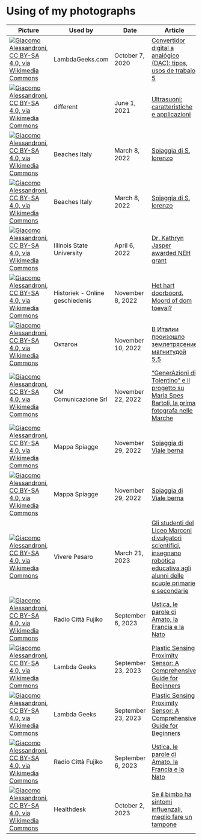 # Using of my photographs

| Picture | Used by | Date | Article |
| ------- | ------- | ---- | ------- |
| [![Giacomo Alessandroni, CC BY-SA 4.0, via Wikimedia Commons](https://upload.wikimedia.org/wikipedia/commons/thumb/8/8c/Convertitore_Digitale-Analogico_a_reti_pesate_a_4_bit.svg/128px-Convertitore_Digitale-Analogico_a_reti_pesate_a_4_bit.svg.png)](https://commons.wikimedia.org/wiki/File:Convertitore_Digitale-Analogico_a_reti_pesate_a_4_bit.svg) | LambdaGeeks.com | October 7, 2020 | [Convertidor digital a analógico (DAC): tipos, usos de trabajo 5](https://es.lambdageeks.com/digital-to-analog-converter-dac/) |
| [![Giacomo Alessandroni, CC BY-SA 4.0, via Wikimedia Commons](https://upload.wikimedia.org/wikipedia/commons/thumb/e/e3/Bat_bug_eco.svg/128px-Bat_bug_eco.svg.png)](https://commons.wikimedia.org/wiki/File:Bat_bug_eco.svg) | different | June 1, 2021 | [Ultrasuoni: caratteristiche e applicazioni](https://www.thedifferentgroup.com/2021/06/01/ultrasuoni/) |
| [![Giacomo Alessandroni, CC BY-SA 4.0, via Wikimedia Commons](https://upload.wikimedia.org/wikipedia/commons/thumb/8/87/Lago_di_Fiastra_-_Veduta_panoramica_01.jpg/128px-Lago_di_Fiastra_-_Veduta_panoramica_01.jpg)](https://commons.wikimedia.org/wiki/File:Lago_di_Fiastra_-_Veduta_panoramica_01.jpg) | Beaches Italy | March 8, 2022 | [Spiaggia di S. lorenzo](https://www.beachesitaly.com/a/marche/macerata/san-lorenzo/1623/) |
| [![Giacomo Alessandroni, CC BY-SA 4.0, via Wikimedia Commons](https://upload.wikimedia.org/wikipedia/commons/thumb/6/69/Lago_di_Fiastra_-_Veduta_panoramica_05.jpg/128px-Lago_di_Fiastra_-_Veduta_panoramica_05.jpg)](https://commons.wikimedia.org/wiki/File:Lago_di_Fiastra_-_Veduta_panoramica_05.jpg) | Beaches Italy | March 8, 2022 | [Spiaggia di S. lorenzo](https://www.beachesitaly.com/a/marche/macerata/san-lorenzo/1623/) |
| [![Giacomo Alessandroni, CC BY-SA 4.0, via Wikimedia Commons](https://upload.wikimedia.org/wikipedia/commons/thumb/1/1d/Fonte_Avellana.jpg/128px-Fonte_Avellana.jpg)](https://commons.wikimedia.org/wiki/File:Fonte_Avellana.jpg) | Illinois State University | April 6, 2022 | [Dr. Kathryn Jasper awarded NEH grant](https://news.illinoisstate.edu/2022/04/dr-kathryn-jasper-awarded-neh-grant/) |
| [![Giacomo Alessandroni, CC BY-SA 4.0, via Wikimedia Commons](https://upload.wikimedia.org/wikipedia/commons/thumb/5/5e/Museo_Ustica_Bologna_07.jpg/128px-Museo_Ustica_Bologna_07.jpg)](https://commons.wikimedia.org/wiki/File:Museo_Ustica_Bologna_07.jpg) | Historiek - Online geschiedenis  | November 8, 2022 | [Het hart doorboord. Moord of dom toeval?](https://historiek.net/het-hart-doorboord-moord-of-dom-toeval/152259/) |
| [![Giacomo Alessandroni, CC BY-SA 4.0, via Wikimedia Commons](https://upload.wikimedia.org/wikipedia/commons/thumb/b/b7/Comune_di_Pesaro_visto_dalla_Panoramica_Adriatica_02.jpg/128px-Comune_di_Pesaro_visto_dalla_Panoramica_Adriatica_02.jpg)](https://commons.wikimedia.org/wiki/File:Comune_di_Pesaro_visto_dalla_Panoramica_Adriatica_02.jpg) | Октагон | November 10, 2022 | [В Италии произошло землетрясение магнитудой 5,5](https://octagon.media/novosti/v_italii_proizoshlo_zemletryasenie_magnitudoj_5_5.html) |
| [![Giacomo Alessandroni, CC BY-SA 4.0, via Wikimedia Commons](https://upload.wikimedia.org/wikipedia/commons/thumb/1/1c/Vikidia_bookmarks.jpg/128px-Vikidia_bookmarks.jpg)](https://commons.wikimedia.org/wiki/File:Vikidia_bookmarks.jpg) | CM Comunicazione Srl | November 22, 2022 | [“GenerAzioni di Tolentino” e il progetto su Maria Spes Bartoli, la prima fotografa nelle Marche](https://junior.cronachemaceratesi.it/2022/11/22/generazioni-di-tolentino-concluso-il-progetto-su-maria-spes-bartoli-la-prima-fotografa-nelle-marche/72511/) |
| [![Giacomo Alessandroni, CC BY-SA 4.0, via Wikimedia Commons](https://upload.wikimedia.org/wikipedia/commons/thumb/9/98/Cantieri_navali_Pesaro.jpg/128px-Cantieri_navali_Pesaro.jpg)](https://commons.wikimedia.org/wiki/File:Cantieri_navali_Pesaro.jpg) | Mappa Spiagge | November 29, 2022 | [Spiaggia di Viale berna](https://www.mappaspiagge.it/a/marche/pesaro-e-urbino/viale-berna/1515/) |
| [![Giacomo Alessandroni, CC BY-SA 4.0, via Wikimedia Commons](https://upload.wikimedia.org/wikipedia/commons/thumb/6/62/Pesaro_-_Baia_Flaminia.jpg/128px-Pesaro_-_Baia_Flaminia.jpg)](https://commons.wikimedia.org/wiki/File:Pesaro_-_Baia_Flaminia.jpg) | Mappa Spiagge | November 29, 2022 | [Spiaggia di Viale berna](https://www.mappaspiagge.it/a/marche/pesaro-e-urbino/viale-berna/1515/) |
| [![Giacomo Alessandroni, CC BY-SA 4.0, via Wikimedia Commons](https://upload.wikimedia.org/wikipedia/commons/thumb/d/de/ViBot_Robot_Moving_by_Vibration_05.jpg/128px-ViBot_Robot_Moving_by_Vibration_05.jpg)](https://commons.wikimedia.org/wiki/File:ViBot_Robot_Moving_by_Vibration_05.jpg) | Vivere Pesaro | March 21, 2023 | [Gli studenti del Liceo Marconi divulgatori scientifici, insegnano robotica educativa agli alunni delle scuole primarie e secondarie](https://www.viverepesaro.it/2023/03/22/gli-studenti-del-liceo-marconi-divulgatori-scientifici-insegnano-robotica-educativa-agli-alunni-delle-scuole-primarie-e-secondarie/52376/) |
| [![Giacomo Alessandroni, CC BY-SA 4.0, via Wikimedia Commons](https://upload.wikimedia.org/wikipedia/commons/thumb/d/d6/Museo_Ustica_Bologna_04.jpg/128px-Museo_Ustica_Bologna_04.jpg)](https://commons.wikimedia.org/wiki/File:Museo_Ustica_Bologna_04.jpg) | Radio Città Fujiko | September 6, 2023 | [Ustica, le parole di Amato, la Francia e la Nato](https://www.radiocittafujiko.it/ustica-le-parole-di-amato-la-francia-e-la-nato/) |
| [![Giacomo Alessandroni, CC BY-SA 4.0, via Wikimedia Commons](https://upload.wikimedia.org/wikipedia/commons/thumb/a/a8/Proximity_Meter_with_Sound_Speed_Calibration.jpg/128px-Proximity_Meter_with_Sound_Speed_Calibration.jpg)](https://commons.wikimedia.org/wiki/File:Proximity_Meter_with_Sound_Speed_Calibration.jpg) | Lambda Geeks | September 23, 2023 | [Plastic Sensing Proximity Sensor: A Comprehensive Guide for Beginners](https://lambdageeks.com/plastic-sensing-proximity-sensor/) |
| [![Giacomo Alessandroni, CC BY-SA 4.0, via Wikimedia Commons](https://upload.wikimedia.org/wikipedia/commons/thumb/a/a8/Proximity_Meter_with_Sound_Speed_Calibration.jpg/128px-Proximity_Meter_with_Sound_Speed_Calibration.jpg)](https://commons.wikimedia.org/wiki/File:Proximity_Meter_with_Sound_Speed_Calibration.jpg) | Lambda Geeks | September 23, 2023 | [Plastic Sensing Proximity Sensor: A Comprehensive Guide for Beginners](https://www.radiocittafujiko.it/ustica-le-parole-di-amato-la-francia-e-la-nato/) |
| [![Giacomo Alessandroni, CC BY-SA 4.0, via Wikimedia Commons](https://upload.wikimedia.org/wikipedia/commons/thumb/d/d6/Museo_Ustica_Bologna_04.jpg/128px-Museo_Ustica_Bologna_04.jpg)](https://commons.wikimedia.org/wiki/File:Museo_Ustica_Bologna_04.jpg) | Radio Città Fujiko | September 6, 2023 | [Ustica, le parole di Amato, la Francia e la Nato](https://lambdageeks.com/plastic-sensing-proximity-sensor/) |
| [![Giacomo Alessandroni, CC BY-SA 4.0, via Wikimedia Commons](https://upload.wikimedia.org/wikipedia/commons/thumb/f/f8/Cubi%2C_volumi_e..._lati_24.jpg/128px-Cubi%2C_volumi_e..._lati_24.jpg)](https://commons.wikimedia.org/wiki/File:Cubi,_volumi_e..._lati_24.jpg) | Healthdesk | October 2, 2023 | [Se il bimbo ha sintomi influenzali, meglio fare un tampone](https://www.healthdesk.it/cronache/bimbo-sintomi-influenzali-meglio-fare-tampone) |
